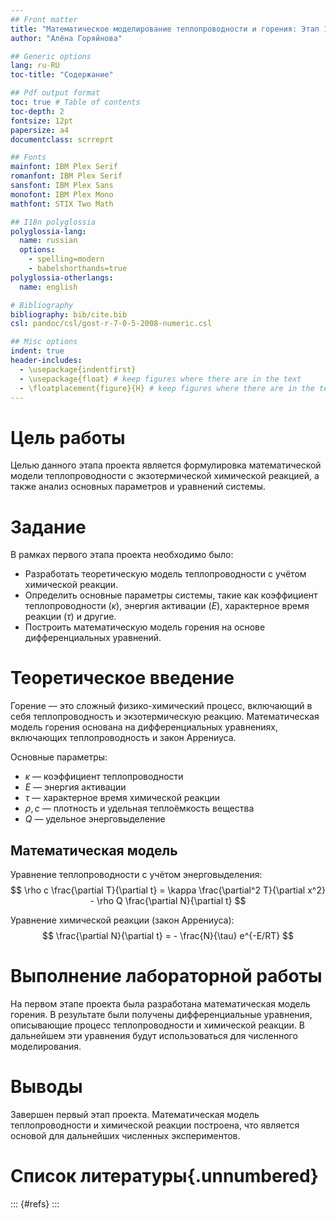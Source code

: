 ```yaml
---
## Front matter
title: "Математическое моделирование теплопроводности и горения: Этап 1 — Теоретическая модель"
author: "Алёна Горяйнова"

## Generic options
lang: ru-RU
toc-title: "Содержание"

## Pdf output format
toc: true # Table of contents
toc-depth: 2
fontsize: 12pt
papersize: a4
documentclass: scrreprt

## Fonts
mainfont: IBM Plex Serif
romanfont: IBM Plex Serif
sansfont: IBM Plex Sans
monofont: IBM Plex Mono
mathfont: STIX Two Math

## I18n polyglossia
polyglossia-lang:
  name: russian
  options:
    - spelling=modern
    - babelshorthands=true
polyglossia-otherlangs:
  name: english

# Bibliography
bibliography: bib/cite.bib
csl: pandoc/csl/gost-r-7-0-5-2008-numeric.csl

## Misc options
indent: true
header-includes:
  - \usepackage{indentfirst}
  - \usepackage{float} # keep figures where there are in the text
  - \floatplacement{figure}{H} # keep figures where there are in the text
---
```

# Цель работы

Целью данного этапа проекта является формулировка математической модели теплопроводности с экзотермической химической реакцией, а также анализ основных параметров и уравнений системы.

# Задание

В рамках первого этапа проекта необходимо было:  
- Разработать теоретическую модель теплопроводности с учётом химической реакции.  
- Определить основные параметры системы, такие как коэффициент теплопроводности ($\kappa$), энергия активации ($E$), характерное время реакции ($\tau$) и другие.  
- Построить математическую модель горения на основе дифференциальных уравнений.

# Теоретическое введение

Горение — это сложный физико-химический процесс, включающий в себя теплопроводность и экзотермическую реакцию. Математическая модель горения основана на дифференциальных уравнениях, включающих теплопроводность и закон Аррениуса.

Основные параметры:
- $\kappa$ — коэффициент теплопроводности
- $E$ — энергия активации
- $\tau$ — характерное время химической реакции
- $\rho, c$ — плотность и удельная теплоёмкость вещества
- $Q$ — удельное энерговыделение

## Математическая модель

Уравнение теплопроводности с учётом энерговыделения:
$$
\rho c \frac{\partial T}{\partial t} = \kappa \frac{\partial^2 T}{\partial x^2} - \rho Q \frac{\partial N}{\partial t}
$$

Уравнение химической реакции (закон Аррениуса):
$$
\frac{\partial N}{\partial t} = - \frac{N}{\tau} e^{-E/RT}
$$

# Выполнение лабораторной работы

На первом этапе проекта была разработана математическая модель горения. В результате были получены дифференциальные уравнения, описывающие процесс теплопроводности и химической реакции. В дальнейшем эти уравнения будут использоваться для численного моделирования.

# Выводы

Завершен первый этап проекта. Математическая модель теплопроводности и химической реакции построена, что является основой для дальнейших численных экспериментов.

# Список литературы{.unnumbered}

::: {#refs}
:::
